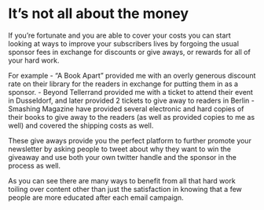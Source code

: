 # It’s not all about the money

If you’re fortunate and you are able to cover your costs you can start looking at ways to improve your subscribers lives by forgoing the usual sponsor fees in exchange for discounts or give aways, or rewards for all of your hard work.

For example - “A Book Apart” provided me with an overly generous discount rate on their library for the readers in exchange for putting them in as a sponsor. - Beyond Tellerrand provided me with a ticket to attend their event in Dusseldorf, and later provided 2 tickets to give away to readers in Berlin - Smashing Magazine have provided several electronic and hard copies of their books to give away to the readers \(as well as provided copies to me as well\) and covered the shipping costs as well.

These give aways provide you the perfect platform to further promote your newsletter by asking people to tweet about why they want to win the giveaway and use both your own twitter handle and the sponsor in the process as well.

As you can see there are many ways to benefit from all that hard work toiling over content other than just the satisfaction in knowing that a few people are more educated after each email campaign.

